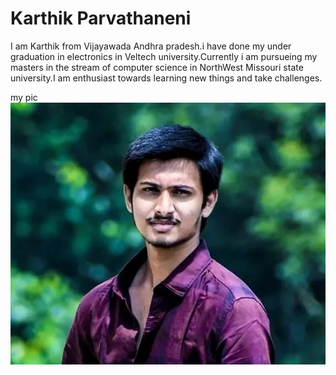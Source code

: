 # Karthik Parvathaneni    
I am Karthik from Vijayawada Andhra pradesh.i have done my under graduation in electronics in Veltech university.Currently i am pursueing my masters in the stream of
computer science in NorthWest Missouri state university.I am enthusiast towards learning new things and take challenges.


my pic ![MY PIC](Mypic.jpeg)
